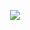 <p align="center">
  <img src="https://capsule-render.vercel.app/api?type=waving&color=0:00B4DB,100:0083B0&height=250&section=header&text=hello%20there!&fontSize=40&fontColor=ffffff&animation=fadeIn" />
</p>
